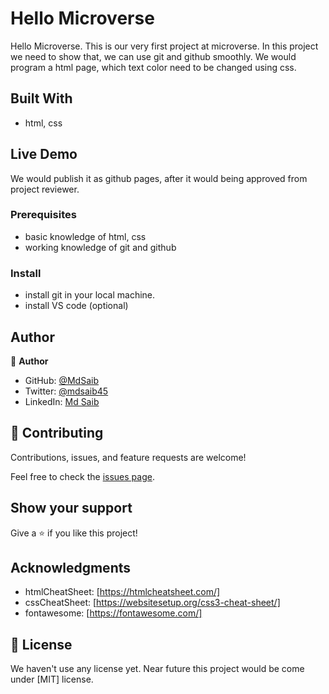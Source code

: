 # Hello Microverse

 Hello Microverse. This is our very first project at microverse. In this project we need to show that, we can use git and github smoothly. We would program a html page, which text color need to be changed using css.



## Built With

- html, css

## Live Demo

We would publish it as github pages, after it would being approved from project reviewer.



### Prerequisites
- basic knowledge of html, css
- working knowledge of git and github



### Install
- install git in your local machine.
- install VS code (optional)



## Author

👤 **Author**

- GitHub: [@MdSaib](https://github.com/MdSaib)
- Twitter: [@mdsaib45](https://twitter.com/mdsaib45)
- LinkedIn: [Md Saib](https://linkedin.com/in/mdsaib)


## 🤝 Contributing

Contributions, issues, and feature requests are welcome!

Feel free to check the [issues page](https://github.com/MdSaib/helloMicroverseProject/issues).

## Show your support

Give a ⭐️ if you like this project!

## Acknowledgments

- htmlCheatSheet: [https://htmlcheatsheet.com/]
- cssCheatSheet: [https://websitesetup.org/css3-cheat-sheet/]
- fontawesome: [https://fontawesome.com/]

## 📝 License

We haven't use any license yet. Near future this project would be come under [MIT] license.
